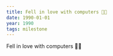 ```yaml
---
title: Fell in love with computers 👨‍💻
date: 1990-01-01
year: 1990
tags: milestone
---
```

Fell in love with computers 👨‍💻

